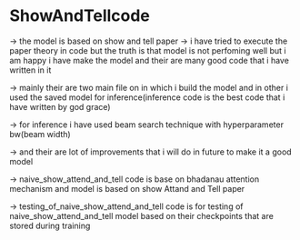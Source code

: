 # ShowAndTellcode


-> the model is based on show and tell paper 
-> i have tried to execute the paper theory in code  but the truth is that model is not perfoming well but i am happy i have make the model and their are many good code that i have written in it

-> mainly their are two main file on in which i build the model and in other i used the saved model for inference(inference code is the best code that i have written by god grace)

-> for inference i have used beam search technique with hyperparameter bw(beam width)

-> and their are lot of improvements that i will do in future to make it a good model


-> naive_show_attend_and_tell code is base on bhadanau attention mechanism and model is based on show Attand and Tell paper

-> testing_of_naive_show_attend_and_tell code  is for testing of naive_show_attend_and_tell model based on their checkpoints that are stored during training
